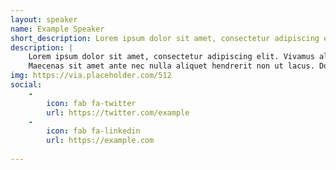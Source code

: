 ```yaml
---
layout: speaker
name: Example Speaker
short_description: Lorem ipsum dolor sit amet, consectetur adipiscing elit. Vivamus aliquet lectus et lacus pretium aliquet. Phasellus quis aliquam odio, a facilisis ante.
description: |
    Lorem ipsum dolor sit amet, consectetur adipiscing elit. Vivamus aliquet lectus et lacus pretium aliquet. Phasellus quis aliquam odio, a facilisis ante. Etiam egestas posuere quam, ac feugiat nulla porta at. Nam sit amet leo non mauris fringilla gravida. Sed sagittis lectus vel ante pellentesque facilisis. Fusce non turpis nec risus convallis tincidunt. Aliquam quam risus, tempus sit amet elit nec, convallis dictum mi. Vestibulum sed varius tellus, eget scelerisque lacus.
    Maecenas sit amet ante nec nulla aliquet hendrerit non ut lacus. Donec sollicitudin vestibulum nisl, et fringilla mi porta eu. Nam non ligula elementum risus maximus sagittis. Maecenas in urna feugiat, eleifend ipsum vel, facilisis nunc. Duis vulputate nunc vitae elit rutrum, in auctor metus posuere. Sed in ex rhoncus, ornare eros nec, condimentum velit. Proin gravida neque id mollis lobortis. Nulla in iaculis tortor. Maecenas cursus quis odio eget imperdiet. Sed sed bibendum risus. Ut facilisis, magna eu sodales vestibulum, erat leo placerat magna, eget malesuada neque dolor eget mi. Nullam interdum ex nec pulvinar pulvinar.
img: https://via.placeholder.com/512
social: 
    -
        icon: fab fa-twitter
        url: https://twitter.com/example
    -
        icon: fab fa-linkedin
        url: https://example.com
 
---
```

